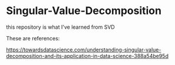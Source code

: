 # Singular-Value-Decomposition

this repository is what I've learned from SVD 

These are references:

https://towardsdatascience.com/understanding-singular-value-decomposition-and-its-application-in-data-science-388a54be95d
